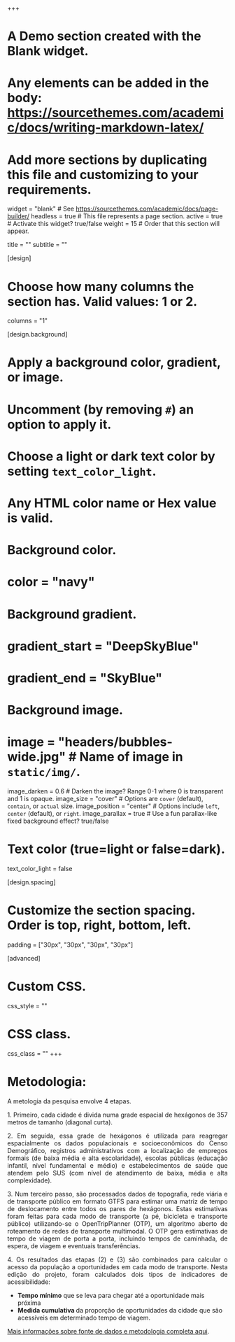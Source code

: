 +++
# A Demo section created with the Blank widget.
# Any elements can be added in the body: https://sourcethemes.com/academic/docs/writing-markdown-latex/
# Add more sections by duplicating this file and customizing to your requirements.

widget = "blank"  # See https://sourcethemes.com/academic/docs/page-builder/
headless = true  # This file represents a page section.
active = true  # Activate this widget? true/false
weight = 15  # Order that this section will appear.

title = ""
subtitle = ""

[design]
  # Choose how many columns the section has. Valid values: 1 or 2.
  columns = "1"

[design.background]
  # Apply a background color, gradient, or image.
  #   Uncomment (by removing `#`) an option to apply it.
  #   Choose a light or dark text color by setting `text_color_light`.
  #   Any HTML color name or Hex value is valid.

  # Background color.
  # color = "navy"
  
  # Background gradient.
  # gradient_start = "DeepSkyBlue"
  # gradient_end = "SkyBlue"
  
  # Background image.
  # image = "headers/bubbles-wide.jpg"  # Name of image in `static/img/`.
  image_darken = 0.6  # Darken the image? Range 0-1 where 0 is transparent and 1 is opaque.
  image_size = "cover"  #  Options are `cover` (default), `contain`, or `actual` size.
  image_position = "center"  # Options include `left`, `center` (default), or `right`.
  image_parallax = true  # Use a fun parallax-like fixed background effect? true/false

  # Text color (true=light or false=dark).
  text_color_light = false

[design.spacing]
  # Customize the section spacing. Order is top, right, bottom, left.
  padding = ["30px", "30px", "30px", "30px"]

[advanced]
 # Custom CSS. 
 css_style = ""
 
 # CSS class.
 css_class = ""
+++

# Metodologia:

A metologia da pesquisa envolve 4 etapas.

<p align="justify"> 
1. Primeiro, cada cidade é divida numa grade espacial de hexágonos de 357 metros de tamanho (diagonal curta).
</p>

<p align="justify"> 
2. Em seguida, essa grade de hexágonos é utilizada para reagregar espacialmente os dados populacionais e socioeconômicos do Censo Demográfico, registros administrativos com a localização de empregos formais (de baixa média e alta escolaridade), escolas públicas (educação infantil, nível fundamental e médio) e estabelecimentos de saúde que atendem pelo SUS (com nível de atendimento de baixa, média e alta complexidade).
</p>
 
<p align="justify"> 
3. Num terceiro passo, são processados dados de topografia, rede viária e de transporte público em formato GTFS para estimar uma matriz de tempo de deslocamento entre todos os pares de hexágonos. Estas estimativas foram feitas para cada modo de transporte (a pé, bicicleta e transporte público) utilizando-se o OpenTripPlanner (OTP), um algoritmo aberto de roteamento de redes de transporte multimodal. O OTP gera estimativas de tempo de viagem de porta a porta, incluindo tempos de caminhada, de espera, de viagem e eventuais transferências.
</p>


<p align="justify"> 
4. Os resultados das etapas (2) e (3) são combinados para calcular o acesso da população a oportunidades em cada modo de transporte. Nesta edição do projeto, foram calculados dois tipos de indicadores de acessibilidade: 
</p>

 * <strong>Tempo mínimo</strong> que se leva para chegar até a oportunidade mais próxima
 * <strong>Medida cumulativa </strong> da proporção de oportunidades da cidade que são acessíveis em determinado tempo de viagem.

<a href="/publication/2019_td2535/">Mais informações sobre fonte de dados e metodologia completa aqui</a>.